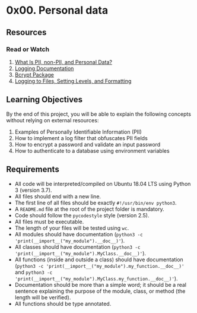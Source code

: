 # 0x00. Personal data

## Resources


### Read or Watch

1. [What Is PII, non-PII, and Personal Data?](https://intranet.alxswe.com/rltoken/jf71oYqiETchcVhPzQVnyg)
2. [Logging Documentation](https://intranet.alxswe.com/rltoken/W2JiHD6cbJY1scJORyLqnw)
3. [Bcrypt Package](https://intranet.alxswe.com/rltoken/41oaQXfzwnF1i-wT8W0vHw)
4. [Logging to Files, Setting Levels, and Formatting](https://intranet.alxswe.com/rltoken/XCpI9uvguxlTCsAeRCW6SA)

## Learning Objectives

By the end of this project, you will be able to explain the following concepts without relying on external resources:

1. Examples of Personally Identifiable Information (PII)
2. How to implement a log filter that obfuscates PII fields
3. How to encrypt a password and validate an input password
4. How to authenticate to a database using environment variables

## Requirements

- All code will be interpreted/compiled on Ubuntu 18.04 LTS using Python 3 (version 3.7).
- All files should end with a new line.
- The first line of all files should be exactly `#!/usr/bin/env python3`.
- A `README.md` file at the root of the project folder is mandatory.
- Code should follow the `pycodestyle` style (version 2.5).
- All files must be executable.
- The length of your files will be tested using `wc`.
- All modules should have documentation (`python3 -c 'print(__import__("my_module").__doc__)'`).
- All classes should have documentation (`python3 -c 'print(__import__("my_module").MyClass.__doc__)'`).
- All functions (inside and outside a class) should have documentation (`python3 -c 'print(__import__("my_module").my_function.__doc__)'` and `python3 -c 'print(__import__("my_module").MyClass.my_function.__doc__)'`).
- Documentation should be more than a simple word; it should be a real sentence explaining the purpose of the module, class, or method (the length will be verified).
- All functions should be type annotated.
